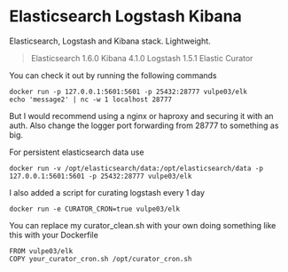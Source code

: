 # Elasticsearch Logstash Kibana

Elasticsearch, Logstash and Kibana stack. Lightweight.

> Elasticsearch 1.6.0
> Kibana 4.1.0
> Logstash 1.5.1
> Elastic Curator

You can check it out by running the following commands
```
docker run -p 127.0.0.1:5601:5601 -p 25432:28777 vulpe03/elk
echo 'message2' | nc -w 1 localhost 28777
```

But I would recommend using a nginx or haproxy and securing it with an auth. Also change the logger port forwarding from 28777 to something as big.

For persistent elasticsearch data use
```
docker run -v /opt/elasticsearch/data:/opt/elasticsearch/data -p 127.0.0.1:5601:5601 -p 25432:28777 vulpe03/elk
```

I also added a script for curating logstash every 1 day
```
docker run -e CURATOR_CRON=true vulpe03/elk
```

You can replace my curator_clean.sh with your own doing something like this with your Dockerfile
```
FROM vulpe03/elk
COPY your_curator_cron.sh /opt/curator_cron.sh
```